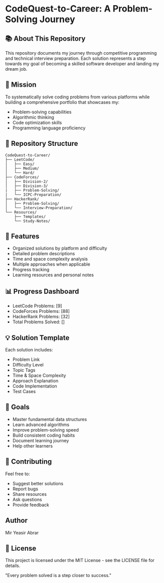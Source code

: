 # CodeQuest-to-Career: A Problem-Solving Journey

## 📚 About This Repository
This repository documents my journey through competitive programming and technical interview preparation. Each solution represents a step towards my goal of becoming a skilled software developer and landing my dream job.

## 🎯 Mission
To systematically solve coding problems from various platforms while building a comprehensive portfolio that showcases my:
- Problem-solving capabilities
- Algorithmic thinking
- Code optimization skills
- Programming language proficiency

## 📂 Repository Structure
```
CodeQuest-to-Career/
├── LeetCode/
│   ├── Easy/
│   ├── Medium/
│   └── Hard/
├── CodeForces/
│   ├── Division-2/
│   ├── Division-3/
|   ├── Problem-Solving/
|   └── ICPC-Preparation/
├── HackerRank/
│   ├── Problem-Solving/
│   └── Interview-Preparation/
└── Resources/
    ├── Templates/
    └── Study-Notes/
```

## 🚀 Features
- Organized solutions by platform and difficulty
- Detailed problem descriptions
- Time and space complexity analysis
- Multiple approaches when applicable
- Progress tracking
- Learning resources and personal notes

 ## 📊 Progress Dashboard
- LeetCode Problems: [9]
- CodeForces Problems: [88]
- HackerRank Problems: [32]
- Total Problems Solved: []

## 💡 Solution Template
Each solution includes:

- Problem Link
- Difficulty Level
- Topic Tags
- Time & Space Complexity
- Approach Explanation
- Code Implementation
- Test Cases

## 🌟 Goals
- Master fundamental data structures
- Learn advanced algorithms
- Improve problem-solving speed
- Build consistent coding habits
- Document learning journey
- Help other learners
  
## 🤝 Contributing
Feel free to:
- Suggest better solutions
- Report bugs
- Share resources
- Ask questions
- Provide feedback

## Author
Mir Yeasir Abrar

## 📝 License
This project is licensed under the MIT License - see the LICENSE file for details.

"Every problem solved is a step closer to success."
